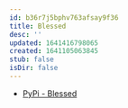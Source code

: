 ```yaml
---
id: b36r7j5bphv763afsay9f36
title: Blessed
desc: ''
updated: 1641416798065
created: 1641105063845
stub: false
isDir: false
---
```



- [PyPi - Blessed](https://pypi.org/project/blessed/)
